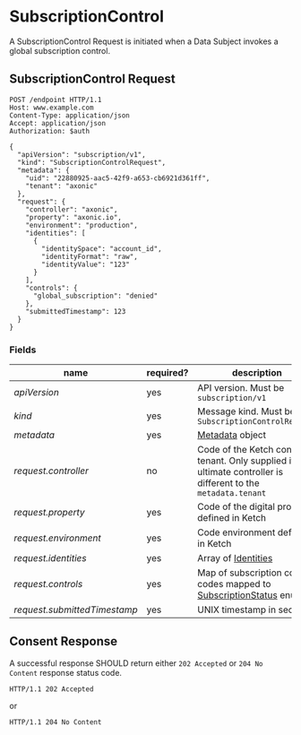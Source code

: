 # SubscriptionControl

A SubscriptionControl Request is initiated when a Data Subject invokes a global subscription control.

## SubscriptionControl Request

```http request
POST /endpoint HTTP/1.1
Host: www.example.com
Content-Type: application/json
Accept: application/json
Authorization: $auth

{
  "apiVersion": "subscription/v1",
  "kind": "SubscriptionControlRequest",
  "metadata": {
    "uid": "22880925-aac5-42f9-a653-cb6921d361ff",
    "tenant": "axonic"
  },
  "request": {
    "controller": "axonic",
    "property": "axonic.io",
    "environment": "production",
    "identities": [
      {
        "identitySpace": "account_id",
        "identityFormat": "raw",
        "identityValue": "123"
      }
    ],
    "controls": {
      "global_subscription": "denied"
    },
    "submittedTimestamp": 123
  }
}
```

### Fields

| name                         | required? | description                                                                                                         |
|------------------------------|-----------|---------------------------------------------------------------------------------------------------------------------|
| *apiVersion*                 | yes       | API version. Must be `subscription/v1`                                                                              |
| *kind*                       | yes       | Message kind. Must be `SubscriptionControlRequest`                                                                  |
| *metadata*                   | yes       | [Metadata](../../runtime/v1/Metadata.md) object                                                                     |
| *request.controller*         | no        | Code of the Ketch controller tenant. Only supplied if the ultimate controller is different to the `metadata.tenant` |
| *request.property*           | yes       | Code of the digital property defined in Ketch                                                                       |
| *request.environment*        | yes       | Code environment defined in Ketch                                                                                   |
| *request.identities*         | yes       | Array of [Identities](README.md#Identity)                                                                           |
| *request.controls*           | yes       | Map of subscription control codes mapped to [SubscriptionStatus](README.md#SubscriptionStatus) enum.                |
| *request.submittedTimestamp* | yes       | UNIX timestamp in seconds                                                                                           |

## Consent Response

A successful response SHOULD return either `202 Accepted` or `204 No Content` response status code.

```http request
HTTP/1.1 202 Accepted
```

or

```http request
HTTP/1.1 204 No Content
```

